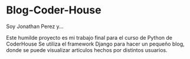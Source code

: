 # Blog-Coder-House
Soy Jonathan Perez y...

Este humilde proyecto es mi trabajo final para el curso de Python de CoderHouse
Se utiliza el framework Django para hacer un pequeño blog, donde se puede visualizar articulos hechos por distintos usuarios.
